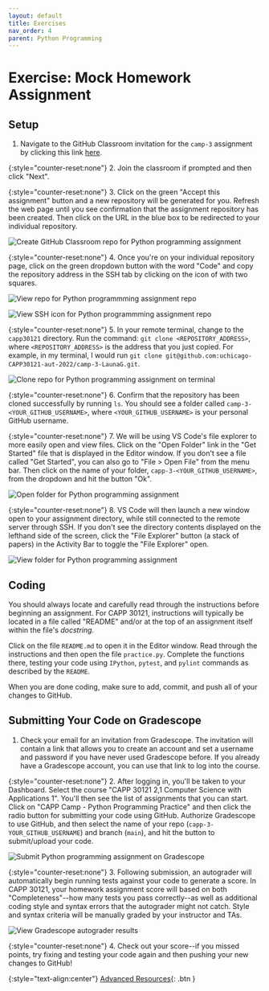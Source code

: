 ```yaml
---
layout: default
title: Exercises
nav_order: 4
parent: Python Programming
---
```


# Exercise: Mock Homework Assignment


## Setup

1. Navigate to the GitHub Classroom invitation for the `camp-3` assignment by clicking this link [here](https://classroom.github.com/a/VIcb3Gwd).

{:style="counter-reset:none"}
2. Join the classroom if prompted and then click "Next".

{:style="counter-reset:none"}
3. Click on the green "Accept this assignment" button and a new repository will be generated for you. Refresh the web page until you see confirmation that the assignment repository has been created. Then click on the URL in the blue box to be redirected to your individual repository.

![Create GitHub Classroom repo for Python programming assignment](../assets/img/python-create-assignment-repo.png)

{:style="counter-reset:none"}
4. Once you're on your individual repository page, click on the green dropdown button with the word "Code" and copy the repository address in the SSH tab by clicking on the icon of with two squares.

![View repo for Python programmming assignment repo](../assets/img/python-view-assignment-repo.png)

![View SSH icon for Python programmming assignment repo](../assets/img/python-clone-assignment-ssh-dialog.png)

{:style="counter-reset:none"}
5. In your remote terminal, change to the `capp30121` directory. Run the command: `git clone <REPOSITORY_ADDRESS>`, where `<REPOSITORY_ADDRESS>` is the address that you just copied. For example, in my terminal, I would run `git clone git@github.com:uchicago-CAPP30121-aut-2022/camp-3-LaunaG.git`.

![Clone repo for Python programming assignment on terminal](../assets/img/python-clone-assignment.png)

{:style="counter-reset:none"}
6. Confirm that the repository has been cloned successfully by running `ls`. You should see a folder called `camp-3-<YOUR_GITHUB_USERNAME>`, where `<YOUR_GITHUB_USERNAME>` is your personal GitHub username.

{:style="counter-reset:none"}
7. We will be using VS Code's file explorer to more easily open and view files.  Click on the "Open Folder" link in the "Get Started" file that is displayed in the Editor window. If you don't see a file called "Get Started", you can also go to "File > Open File" from the menu bar. Then click on the name of your folder, `capp-3-<YOUR_GITHUB_USERNAME>`, from the dropdown and hit the button "Ok".

![Open folder for Python programming assignment](../assets/img/python-open-folder.png)

{:style="counter-reset:none"}
8. VS Code will then launch a new window open to your assignment directory, while still connected to the remote server through SSH. If you don't see the directory contents displayed on the lefthand side of the screen, click the "File Explorer" button (a stack of papers) in the Activity Bar to toggle the "File Explorer" open.

![View folder for Python programming assignment](../assets/img/python-view-folder-contents.png)

## Coding

You should always locate and carefully read through the instructions before beginning an assignment. For CAPP 30121, instructions will typically be located in a file called "README" and/or at the top of an assignment itself within the file's _docstring_.

Click on the file `README.md` to open it in the Editor window. Read through the instructions and then open the file `practice.py`. Complete the functions there, testing your code using `IPython`, `pytest`, and `pylint` commands as described by the `README`.

When you are done coding, make sure to add, commit, and push all of your changes to GitHub.

## Submitting Your Code on Gradescope

1. Check your email for an invitation from Gradescope. The invitation will contain a link that allows you to create an account and set a username and password if you have never used Gradescope before.  If you already have a Gradescope account, you can use that link to log into the course.

{:style="counter-reset:none"}
2. After logging in, you'll be taken to your Dashboard. Select the course "CAPP 30121 2,1 Computer Science with Applications 1". You'll then see the list of assignments that you can start.  Click on "CAPP Camp - Python Programming Practice" and then click the radio button for submitting your code using GitHub. Authorize Gradescope to use GitHub, and then select the name of your repo (`capp-3-YOUR_GITHUB_USERNAME`) and branch (`main`), and hit the button to submit/upload your code.

![Submit Python programming assignment on Gradescope](../assets/img/python-submit-on-gradescope.png)

{:style="counter-reset:none"}
3. Following submission, an autograder will automatically begin running tests against your code to generate a score.  In CAPP 30121, your homework assignment score will based on both "Completeness"--how many tests you pass correctly--as well as additional coding style and syntax errors that the autograder might not catch. Style and syntax criteria will be manually graded by your instructor and TAs.

![View Gradescope autograder results](../assets/img/python-view-autograder-results.png)

{:style="counter-reset:none"}
4. Check out your score--if you missed points, try fixing and testing your code again and then pushing your new changes to GitHub! 


{:style="text-align:center"}
[Advanced Resources](../advanced/index.html){: .btn }